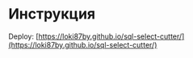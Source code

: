 # Инструкция

Deploy: [https://loki87by.github.io/sql-select-cutter/](https://loki87by.github.io/sql-select-cutter/)

